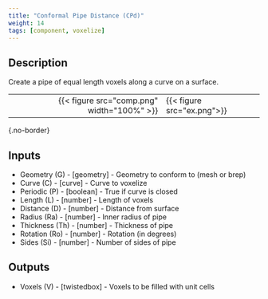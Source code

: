 ```yaml
---
title: "Conformal Pipe Distance (CPd)"
weight: 14
tags: [component, voxelize]
---
```


## Description

Create a pipe of equal length voxels along a curve on a surface.

| | |
| ---: | :--- |
|{{< figure src="comp.png" width="100%" >}} |{{< figure src="ex.png">}} |
{.no-border}

## Inputs

- Geometry (G) - [geometry] - Geometry to conform to (mesh or brep)
- Curve (C) - [curve] - Curve to voxelize
- Periodic (P) - [boolean] - True if curve is closed
- Length (L) - [number] - Length of voxels
- Distance (D) - [number] - Distance from surface
- Radius (Ra) - [number] - Inner radius of pipe
- Thickness (Th) - [number] - Thickness of pipe
- Rotation (Ro) - [number] - Rotation (in degrees)
- Sides (Si) - [number] - Number of sides of pipe

## Outputs

- Voxels (V) - [twistedbox] - Voxels to be filled with unit cells
